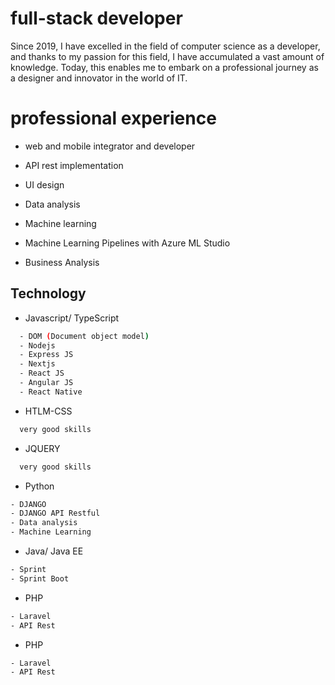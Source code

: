 
# full-stack developer

Since 2019, I have excelled in the field of computer science as a developer, and thanks to my passion for this field, I have accumulated a vast amount of knowledge. Today, this enables me to embark on a professional journey as a designer and innovator in the world of IT.


# professional experience 

- web and mobile integrator and developer

- API rest implementation
- UI design
- Data analysis
- Machine learning
-  Machine Learning Pipelines with Azure ML Studio
- Business Analysis


## Technology

* Javascript/ TypeScript

```bash
  - DOM (Document object model)
  - Nodejs 
  - Express JS
  - Nextjs 
  - React JS 
  - Angular JS
  - React Native 
```
* HTLM-CSS

```bash
  very good skills
```
* JQUERY

```bash
  very good skills
```
* Python

```bash
- DJANGO
- DJANGO API Restful
- Data analysis 
- Machine Learning
```
* Java/ Java EE

```bash
- Sprint
- Sprint Boot
```
* PHP

```bash
- Laravel
- API Rest
```
* PHP

```bash
- Laravel
- API Rest
```
